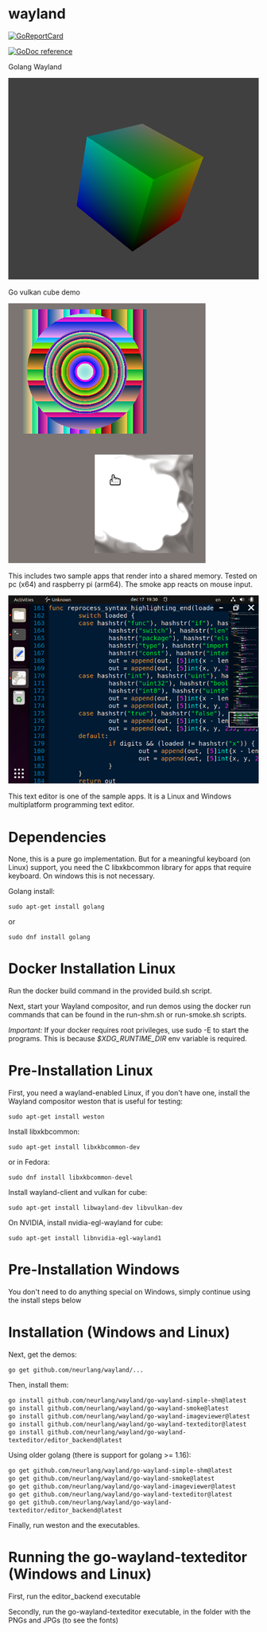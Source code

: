 # wayland

[![GoReportCard](https://goreportcard.com/badge/github.com/neurlang/wayland)](https://goreportcard.com/report/github.com/neurlang/wayland)

[![GoDoc reference](https://img.shields.io/badge/godoc-reference-blue.svg)](https://godoc.org/github.com/neurlang/wayland)


Golang Wayland

![Screenshot of Golang Wayland Cube app](cube.png?raw=true "Screenshot of Golang Wayland App")

Go vulkan cube demo

![Screenshot of Golang Wayland App](wayland.png?raw=true "Screenshot of Golang Wayland App")

This includes two sample apps that render into a shared memory. Tested on pc
(x64) and raspberry pi (arm64). The smoke app reacts on mouse input.

![Screenshot of Golang Wayland Text Editor](gophers.png?raw=true "Screenshot of Golang Wayland Text Editor")

This text editor is one of the sample apps. It is a Linux and Windows multiplatform programming text editor.


# Dependencies

None, this is a pure go implementation. But for a meaningful keyboard (on Linux)
support, you need the C libxkbcommon library for apps that require keyboard.
On windows this is not necessary.

Golang install:

```
sudo apt-get install golang
```

or

```
sudo dnf install golang
```

# Docker Installation Linux

Run the docker build command in the provided build.sh script.

Next, start your Wayland compositor, and run demos using the docker run
commands that can be found in the run-shm.sh or run-smoke.sh scripts.

*Important:* If your docker requires root privileges, use sudo -E to start
the programs. This is because *$XDG_RUNTIME_DIR* env variable is required.

# Pre-Installation Linux

First, you need a wayland-enabled Linux, if you don't have one, install
the Wayland compositor weston that is useful for testing:

```
sudo apt-get install weston
```

Install libxkbcommon:

```
sudo apt-get install libxkbcommon-dev
```

or in Fedora:

```
sudo dnf install libxkbcommon-devel
```

Install wayland-client and vulkan for cube:

```
sudo apt-get install libwayland-dev libvulkan-dev
```

On NVIDIA, install nvidia-egl-wayland for cube:

```
sudo apt-get install libnvidia-egl-wayland1
```


# Pre-Installation Windows

You don't need to do anything special on Windows, simply continue using the install steps below

# Installation (Windows and Linux)

Next, get the demos:

```
go get github.com/neurlang/wayland/...
```

Then, install them:

```
go install github.com/neurlang/wayland/go-wayland-simple-shm@latest
go install github.com/neurlang/wayland/go-wayland-smoke@latest
go install github.com/neurlang/wayland/go-wayland-imageviewer@latest
go install github.com/neurlang/wayland/go-wayland-texteditor@latest
go install github.com/neurlang/wayland/go-wayland-texteditor/editor_backend@latest
```

Using older golang (there is support for golang >= 1.16):

```
go get github.com/neurlang/wayland/go-wayland-simple-shm@latest
go get github.com/neurlang/wayland/go-wayland-smoke@latest
go get github.com/neurlang/wayland/go-wayland-imageviewer@latest
go get github.com/neurlang/wayland/go-wayland-texteditor@latest
go get github.com/neurlang/wayland/go-wayland-texteditor/editor_backend@latest
```

Finally, run weston and the executables.

# Running the go-wayland-texteditor (Windows and Linux)

First, run the editor_backend executable

Secondly, run the go-wayland-texteditor executable, in the folder with the PNGs and JPGs (to see the fonts)

